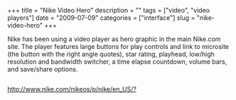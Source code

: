 +++
title = "Nike Video Hero"
description = ""
tags = ["video", "video players"]
date = "2009-07-09"
categories = ["interface"]
slug = "nike-video-hero"
+++


<p>Nike has been using a video player as hero graphic in the main Nike.com site. The player features large buttons for play controls and link to microsite (the button with the right angle quotes), star rating, playhead, low/high resolution and bandwidth switcher, a time elapse countdown, volume bars, and save/share options.</p>
<div id="screens-full" class="clear"><div class="fullimg clear"><a href="http://media.konigi.com/interface/nike-video-hero-1.png" class="group" rel="group" title="1. "><img src="http://media.konigi.com/interface/nike-video-hero-1.png" alt="" class="img-responsive"></a></div></div>        
<p><a href="http://www.nike.com/nikeos/p/nike/en_US/?">http://www.nike.com/nikeos/p/nike/en_US/?</a></p>

